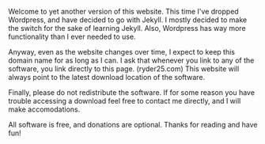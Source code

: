 Welcome to yet another version of this website.  This time I've dropped Wordpress, and have decided to go with Jekyll.  I mostly decided to make the switch for the sake of learning Jekyll. Also, Wordpress has way more functionality than I ever needed to use.

Anyway, even as the website changes over time, I expect to keep this domain name for as long as I can.  I ask that whenever you link to any of the software, you link directly to this page. (ryder25.com) This website will always point to the latest download location of the software.

Finally, please do not redistribute the software.  If for some reason you have trouble accessing a download feel free to contact me directly, and I will make accomodations.

All software is free, and donations are optional. Thanks for reading and have fun!